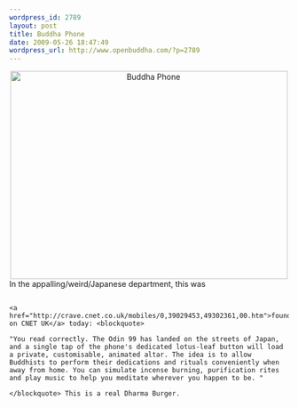 ```yaml
--- 
wordpress_id: 2789
layout: post
title: Buddha Phone
date: 2009-05-26 18:47:49
wordpress_url: http://www.openbuddha.com/?p=2789
---
```

<div align="center">
                                                                                                                                                                                                                                                                                                                                                                                                                                                                                                                                                                                                                                                                                                                                                                                                                                                                                                                            <a href="http://www.flickr.com/photos/albill/3568951532/" title="Buddha Phone by albill, on Flickr"><img src="http://farm4.static.flickr.com/3377/3568951532_33aceb9e6a.jpg" width="500" height="375" alt="Buddha Phone" /></a>
                                                                                                                                                                                                                                                                                                                                                                                                                                                                                                                                                                                                                                                                                                                                                                                                                                                                                                                          </div> In the appalling/weird/Japanese department, this was 
                                                                                                                                                                                                                                                                                                                                                                                                                                                                                                                                                                                                                                                                                                                                                                                                                                                                                                                          
                                                                                                                                                                                                                                                                                                                                                                                                                                                                                                                                                                                                                                                                                                                                                                                                                                                                                                                          <a href="http://crave.cnet.co.uk/mobiles/0,39029453,49302361,00.htm">found on CNET UK</a> today: <blockquote>
                                                                                                                                                                                                                                                                                                                                                                                                                                                                                                                                                                                                                                                                                                                                                                                                                                                                                                                            "You read correctly. The Odin 99 has landed on the streets of Japan, and a single tap of the phone's dedicated lotus-leaf button will load a private, customisable, animated altar. The idea is to allow Buddhists to perform their dedications and rituals conveniently when away from home. You can simulate incense burning, purification rites and play music to help you meditate wherever you happen to be. "
                                                                                                                                                                                                                                                                                                                                                                                                                                                                                                                                                                                                                                                                                                                                                                                                                                                                                                                          </blockquote> This is a real Dharma Burger.